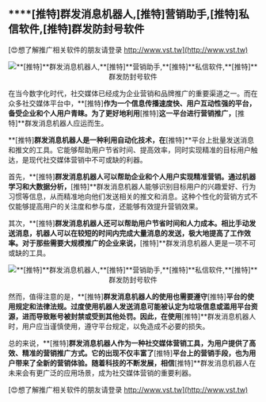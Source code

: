 ## ****[推特]**群发消息机器人,**[推特]**营销助手,**[推特]**私信软件,**[推特]**群发防封号软件**

[😍想了解推广相关软件的朋友请登录 http://www.vst.tw](http://www.vst.tw)

 <center><img src="https://vst.tw/MP4/tuiguang/png/5.png" alt="**[推特]**群发消息机器人,**[推特]**营销助手,**[推特]**私信软件,**[推特]**群发防封号软件"></center>

在当今数字化时代，社交媒体已经成为企业营销和品牌推广的重要渠道之一。而在众多社交媒体平台中，**[推特]**作为一个信息传播速度快、用户互动性强的平台，备受企业和个人用户青睐。为了更好地利用**[推特]**这一平台进行营销推广，**[推特]**群发消息机器人应运而生。

**[推特]**群发消息机器人是一种利用自动化技术，在**[推特]**平台上批量发送消息和推文的工具。它能够帮助用户节省时间、提高效率，同时实现精准的目标用户触达，是现代社交媒体营销中不可或缺的利器。

首先，**[推特]**群发消息机器人可以帮助企业和个人用户实现精准营销。通过机器学习和大数据分析，**[推特]**群发消息机器人能够识别目标用户的兴趣爱好、行为习惯等信息，从而精准地向他们发送相关的推文和消息。这种个性化的营销方式不仅能够提高用户的关注度和参与度，还能够有效提升营销效果。

其次，**[推特]**群发消息机器人还可以帮助用户节省时间和人力成本。相比手动发送消息，机器人可以在较短的时间内完成大量消息的发送，极大地提高了工作效率。对于那些需要大规模推广的企业来说，**[推特]**群发消息机器人更是一项不可或缺的工具。

 <center><img src="https://vst.tw/MP4/tuiguang/png/1.png" alt="**[推特]**群发消息机器人,**[推特]**营销助手,**[推特]**私信软件,**[推特]**群发防封号软件"></center>

然而，值得注意的是，**[推特]**群发消息机器人的使用也需要遵守**[推特]**平台的使用规定和法律法规。过度使用机器人发送消息可能被认定为垃圾信息或滥用平台资源，进而导致账号被封禁或受到其他处罚。因此，在使用**[推特]**群发消息机器人时，用户应当谨慎使用，遵守平台规定，以免造成不必要的损失。

总的来说，**[推特]**群发消息机器人作为一种社交媒体营销工具，为用户提供了高效、精准的营销推广方式。它的出现不仅丰富了**[推特]**平台上的营销手段，也为用户带来了全新的营销体验。随着科技的不断发展，相信**[推特]**群发消息机器人在未来会有更广泛的应用场景，成为社交媒体营销的重要利器。

[😍想了解推广相关软件的朋友请登录 http://www.vst.tw](http://www.vst.tw)



